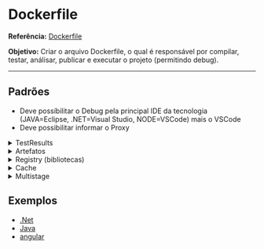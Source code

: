 # Dockerfile
**Referência:** [Dockerfile](https://docs.docker.com/engine/reference/builder/)

**Objetivo:** Criar o arquivo Dockerfile, o qual é responsável por compilar, testar, análisar, publicar e executar o projeto (permitindo debug).
 

---
## Padrões

* Deve possíbilitar o Debug pela principal IDE da tecnologia (JAVA=Eclipse, .NET=Visual Studio, NODE=VSCode) mais o VSCode
* Deve possibilitar informar o Proxy

<details>
  <summary>TestResults</summary>

Deve expor os resultados dos testes no caminho definido.

  - Resultado do teste (unitário/integração)
    - vstest: `/TestResults/result/vsTest/`
    - junit:  `/TestResults/result/junit/`
    - nunit:  `/TestResults/result/nunit/`
    - xunit:  `/TestResults/result/xunit/`
    - sonarqube ([generic test](https://docs.sonarqube.org/latest/analysis/generic-test/)): `/TestResults/result/sonarqube/`
  - Cobertura de código
    - cobertura: `/TestResults/codecoverage/coverage.cobertura.xml`
    - opencover:  `/TestResults/codecoverage/coverage.opencover.xml`
    - lcov: `/TestResults/codecoverage/lcov.info`
    - html: `/TestResults/codecoverage/Report/`    
</details>


<details>
  <summary>Artefatos</summary>

Deve expor os arquivos do resultado da compilação no caminho definido pela variável.
  - packages:
    - npm:   `/var/release/packages/npm/`
    - nuget: `/var/release/packages/nuget/`
    - maven: `/var/release/packages/maven/`
  - source: `/var/release/source/`
  - www: `/var/release/www/`

</details>


<details>
  <summary>Registry (bibliotecas)</summary>

   Variaveis de ambiente
        
  - NPM
    - NPM_REGISTRY
    - NPM_USER
    - NPM_PASS
    - NPM_EMAIL
  - NUGET
    - NUGET_REGISTRY
    - NUGET_USER
    - NUGET_PASS
  - MAVEN
    - MAVEN_REGISTRY
    - MAVEN_USER
    - MAVEN_PASS

</details>

<details>
  <summary>Cache</summary>

  Utilizar das boas práticas para uso de cache
- [dockerfile_best-practices](https://docs.docker.com/develop/develop-images/dockerfile_best-practices/)
- [best-practices-for-working-with-dockerfile](https://medium.com/@nagarwal/best-practices-for-working-with-dockerfiles-fb2d22b78186)
</details>

<details>
  <summary>Multistage</summary>

  1. [Referência](https://docs.docker.com/develop/develop-images/multistage-build/)
  1. Todas as linguagens possuem as seguintes etapas em um Dockerfile. Estas são:

  - **base:** 
    - Estágio de instalação das ferramentas necessárias para compilação do projeto
  - **ci:**
    - Restaurar
    - Compilar
    - Continuous Integration
      - Rodar testes unitários/integração, 
      - Análise de código pelo sonarqube
      - Possibilitar entrypoint para criação de um ambiente para os testes.
  - **build:** 
    - Estágio de Compilação
  - **publish:** 
    - Estágio para geração dos arquivos finais (runtime/pacotes)
  - **release:** 
    - Estágio de deploy dos arquivos.
      - Pacotes nuget/npm/maven no registry
      - Kubernetes
  - **final:** 
    - Estágio de Execução
</details>



## Exemplos

* [.Net](./netcore.md)
* [Java](./java.md)
* [angular](./angular.md)